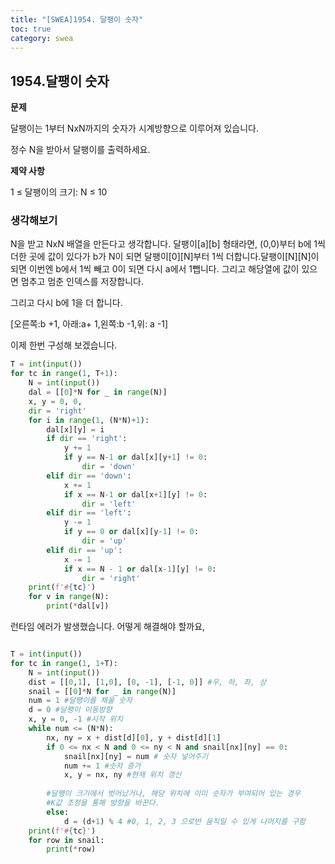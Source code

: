 ```yaml
---
title: "[SWEA]1954. 달팽이 숫자"
toc: true
category: swea
---
```


## 1954.달팽이 숫자

**문제**

달팽이는 1부터 NxN까지의 숫자가 시계방향으로 이루어져 있습니다.

정수 N을 받아서 달팽이를 출력하세요.

**제약 사항**

1 ≤ 달팽이의 크기: N ≤ 10

### 생각해보기

N을 받고 NxN 배열을 만든다고 생각합니다. 달팽이\[a][b] 형태라면, (0,0)부터 b에 1씩 더한 곳에 값이 있다가 b가 N이 되면 달팽이\[0][N]부터 1씩 더합니다.달팽이\[N][N]이되면 이번엔 b에서 1씩 빼고 0이 되면  다시 a에서 1뺍니다.  그리고 해당열에 값이 있으면 멈추고 멈춘 인덱스를 저장합니다.

그리고 다시 b에 1을 더 합니다.

[오른쪽:b +1, 아래:a+ 1,왼쪽:b -1,위: a -1]

이제 한번 구성해 보겠습니다.

```python
T = int(input())
for tc in range(1, T+1):
    N = int(input())
    dal = [[0]*N for _ in range(N)]
    x, y = 0, 0, 
    dir = 'right'
    for i in range(1, (N*N)+1):
        dal[x][y] = i
        if dir == 'right':
            y += 1
            if y == N-1 or dal[x][y+1] != 0:
                dir = 'down'
        elif dir == 'down':
            x += 1
            if x == N-1 or dal[x+1][y] != 0:
                dir = 'left'
        elif dir == 'left':
            y -= 1
            if y == 0 or dal[x][y-1] != 0:
                dir = 'up'
        elif dir == 'up':
            x -= 1
            if x == N - 1 or dal[x-1][y] != 0:
                dir = 'right'
    print(f'#{tc}')            
    for v in range(N):
        print(*dal[v])
```

런타임 에러가 발생했습니다. 어떻게 해결해야 할까요,

```python

T = int(input())
for tc in range(1, 1+T):
    N = int(input())
    dist = [[0,1], [1,0], [0, -1], [-1, 0]] #우, 하, 좌, 상
    snail = [[0]*N for _ in range(N)]
    num = 1 #달팽이를 채울 숫자
    d = 0 #달팽이 이동방향
    x, y = 0, -1 #시작 위치
    while num <= (N*N):
        nx, ny = x + dist[d][0], y + dist[d][1]
        if 0 <= nx < N and 0 <= ny < N and snail[nx][ny] == 0:
            snail[nx][ny] = num # 숫자 넣어주기
            num += 1 #숫자 증가
            x, y = nx, ny #현재 위치 갱신
            
        #달팽이 크기에서 벗어났거나, 해당 위치에 이미 숫자가 부여되어 있는 경우 
        #K값 조정을 통해 방향을 바꾼다.
        else:
            d = (d+1) % 4 #0, 1, 2, 3 으로반 움직일 수 있게 나머지를 구함
    print(f'#{tc}')
    for row in snail:
        print(*row) 
        
```

